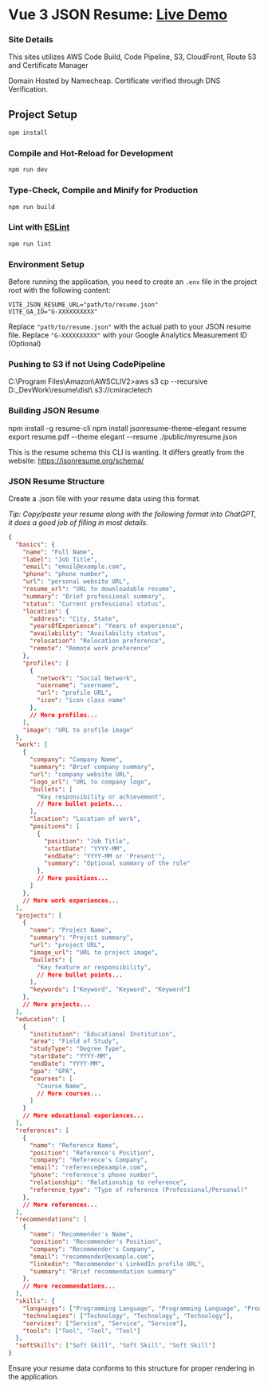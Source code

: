 # Vue 3 JSON Resume: [Live Demo](https://lgrimsley.com)

### Site Details
This sites utilizes AWS Code Build, Code Pipeline, S3, CloudFront, Route 53 and Certificate Manager

Domain Hosted by Namecheap.  Certificate verified through DNS Verification.

## Project Setup

```sh
npm install
```
### Compile and Hot-Reload for Development

```sh
npm run dev
```

### Type-Check, Compile and Minify for Production

```sh
npm run build
```

### Lint with [ESLint](https://eslint.org/)

```sh
npm run lint
```


### Environment Setup

Before running the application, you need to create an `.env` file in the project root with the following content:

```env
VITE_JSON_RESUME_URL="path/to/resume.json"
VITE_GA_ID="G-XXXXXXXXXX"
```

Replace `"path/to/resume.json"` with the actual path to your JSON resume file.
Replace `"G-XXXXXXXXXX"` with your Google Analytics Measurement ID (Optional)

### Pushing to S3 if not Using CodePipeline
C:\Program Files\Amazon\AWSCLIV2>aws s3 cp --recursive D:\_DevWork\resume\dist\ s3://cmiracletech

### Building JSON Resume
npm install -g resume-cli
npm install jsonresume-theme-elegant
resume export resume.pdf --theme elegant --resume ./public/myresume.json

This is the resume schema this CLI is wanting.  It differs greatly from the website: https://jsonresume.org/schema/  


### JSON Resume Structure

Create a .json file with your resume data using this format. 

*Tip: Copy/paste your resume along with the following format into ChatGPT, it does a good job of filling in most details.*

```JSON
{
  "basics": {
    "name": "Full Name",
    "label": "Job Title",
    "email": "email@example.com",
    "phone": "phone number",
    "url": "personal website URL",
    "resume_url": "URL to downloadable resume",
    "summary": "Brief professional summary",
    "status": "Current professional status",
    "location": {
      "address": "City, State",
      "yearsOfExperience": "Years of experience",
      "availability": "Availability status",
      "relocation": "Relocation preference",
      "remote": "Remote work preference"
    },
    "profiles": [
      {
        "network": "Social Network",
        "username": "username",
        "url": "profile URL",
        "icon": "icon class name"
      },
      // More profiles...
    ],
    "image": "URL to profile image"
  },
  "work": [
    {
      "company": "Company Name",
      "summary": "Brief company summary",
      "url": "company website URL",
      "logo_url": "URL to company logo",
      "bullets": [
        "Key responsibility or achievement",
        // More bullet points...
      ],
      "location": "Location of work",
      "positions": [
        {
          "position": "Job Title",
          "startDate": "YYYY-MM",
          "endDate": "YYYY-MM or 'Present'",
          "summary": "Optional summary of the role"
        },
        // More positions...
      ]
    },
    // More work experiences...
  ],
  "projects": [
    {
      "name": "Project Name",
      "summary": "Project summary",
      "url": "project URL",
      "image_url": "URL to project image",
      "bullets": [
        "Key feature or responsibility",
        // More bullet points...
      ],
      "keywords": ["Keyword", "Keyword", "Keyword"]
    },
    // More projects...
  ],
  "education": [
    {
      "institution": "Educational Institution",
      "area": "Field of Study",
      "studyType": "Degree Type",
      "startDate": "YYYY-MM",
      "endDate": "YYYY-MM",
      "gpa": "GPA",
      "courses": [
        "Course Name",
        // More courses...
      ]
    }
    // More educational experiences...
  ],
  "references": [
    {
      "name": "Reference Name",
      "position": "Reference's Position",
      "company": "Reference's Company",
      "email": "reference@example.com",
      "phone": "reference's phone number",
      "relationship": "Relationship to reference",
      "reference_type": "Type of reference (Professional/Personal)"
    },
    // More references...
  ],
  "recommendations": [
    {
      "name": "Recommender's Name",
      "position": "Recommender's Position",
      "company": "Recommender's Company",
      "email": "recommender@example.com",
      "linkedin": "Recommender's LinkedIn profile URL",
      "summary": "Brief recommendation summary"
    },
    // More recommendations...
  ],
  "skills": {
    "languages": ["Programming Language", "Programming Language", "Programming Language"],
    "technologies": ["Technology", "Technology", "Technology"],
    "services": ["Service", "Service", "Service"],
    "tools": ["Tool", "Tool", "Tool"]
  },
  "softSkills": ["Soft Skill", "Soft Skill", "Soft Skill"]
}
```

Ensure your resume data conforms to this structure for proper rendering in the application.

